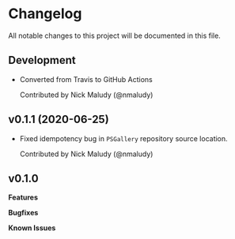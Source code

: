 # Changelog

All notable changes to this project will be documented in this file.

## Development

- Converted from Travis to GitHub Actions

  Contributed by Nick Maludy (@nmaludy)

## v0.1.1 (2020-06-25)

- Fixed idempotency bug in `PSGallery` repository source location.

  Contributed by Nick Maludy (@nmaludy)

## v0.1.0

**Features**

**Bugfixes**

**Known Issues**
